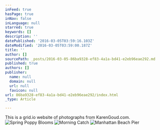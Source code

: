 ```yaml
---
inFeed: true
hasPage: true
inNav: false
inLanguage: null
starred: true
keywords: []
description: ''
datePublished: '2016-03-05T03:59:16.103Z'
dateModified: '2016-03-05T03:59:00.187Z'
title: ''
author: []
sourcePath: _posts/2016-03-05-86ba9328-ef83-4a1a-bd41-e2eb96eae292.md
published: true
authors: []
publisher:
  name: null
  domain: null
  url: null
  favicon: null
url: 86ba9328-ef83-4a1a-bd41-e2eb96eae292/index.html
_type: Article

---
```

This is a grid.io website of photographs from KarenGoud.com.
![Spring Poppy Blooms](https://s3-us-west-2.amazonaws.com/the-grid-img/p/9f13ee1193cd45a04e956c3b5f33e22c952d338c.jpg)
![Morning Catch](https://s3-us-west-2.amazonaws.com/the-grid-img/p/a1df3ac341ca187ebd4616d358e1aa9168322ee0.jpg)
![Manhattan Beach Pier](https://s3-us-west-2.amazonaws.com/the-grid-img/p/2cedeae5eab65d298135c06f7fe69fce42c3062c.jpg)
